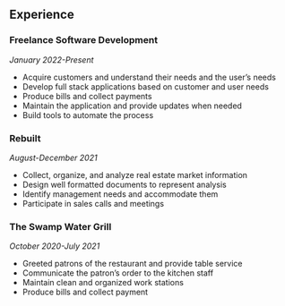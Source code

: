 
## Experience

### Freelance Software Development

_January 2022-Present_

- Acquire customers and understand their needs and the user’s needs
- Develop full stack applications based on customer and user needs
- Produce bills and collect payments
- Maintain the application and provide updates when needed
- Build tools to automate the process

### Rebuilt

_August-December 2021_

- Collect, organize, and analyze real estate market information
- Design well formatted documents to represent analysis
- Identify management needs and accommodate them
- Participate in sales calls and meetings

### The Swamp Water Grill

_October 2020-July 2021_

- Greeted patrons of the restaurant and provide table service
- Communicate the patron’s order to the kitchen staff
- Maintain clean and organized work stations
- Produce bills and collect payment

